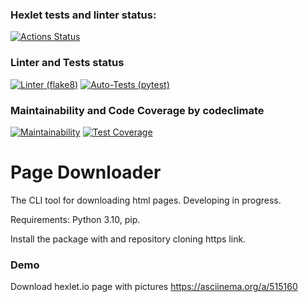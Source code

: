 ### Hexlet tests and linter status:
[![Actions Status](https://github.com/eugenenazirov/python-project-lvl3/workflows/hexlet-check/badge.svg)](https://github.com/eugenenazirov/python-project-lvl3/actions)

### Linter and Tests status
[![Linter (flake8)](https://github.com/eugenenazirov/python-project-lvl3/actions/workflows/linter.yml/badge.svg?event=push)](https://github.com/eugenenazirov/python-project-lvl3/actions/workflows/linter.yml)
[![Auto-Tests (pytest)](https://github.com/eugenenazirov/python-project-lvl3/actions/workflows/tests.yml/badge.svg?event=push)](https://github.com/eugenenazirov/python-project-lvl3/actions/workflows/tests.yml)

### Maintainability and Code Coverage by codeclimate
[![Maintainability](https://api.codeclimate.com/v1/badges/da0be44f485d133a8522/maintainability)](https://codeclimate.com/github/eugenenazirov/python-project-lvl3/maintainability)
[![Test Coverage](https://api.codeclimate.com/v1/badges/da0be44f485d133a8522/test_coverage)](https://codeclimate.com/github/eugenenazirov/python-project-lvl3/test_coverage)

# Page Downloader
The CLI tool for downloading html pages.
Developing in progress.

Requirements: Python 3.10, pip.

Install the package with <pip install> and repository cloning https link.


### Demo
Download hexlet.io page with pictures
https://asciinema.org/a/515160
